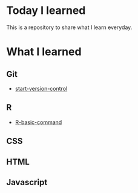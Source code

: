 # Today I learned
This is a repository to share what I learn everyday. 

# What I learned
## Git
* [start-version-control](https://github.com/jiseonk/TIL/blob/master/Git/start-version-control.md#get-started-with-git-version-control, "link")

## R
* [R-basic-command](https://github.com/jiseonk/TIL/blob/master/R/R-basic-command.md,"link")

## CSS
## HTML
## Javascript
